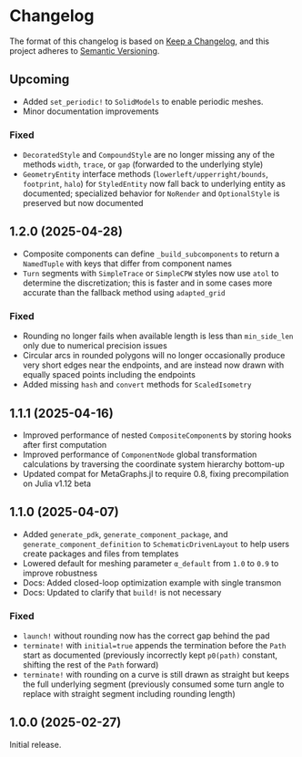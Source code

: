 # Changelog

The format of this changelog is based on
[Keep a Changelog](https://keepachangelog.com/), and this project adheres to
[Semantic Versioning](https://semver.org/).

## Upcoming

  - Added `set_periodic!` to `SolidModels` to enable periodic meshes.
  - Minor documentation improvements

### Fixed

  - `DecoratedStyle` and `CompoundStyle` are no longer missing any of the methods `width`, `trace`, or `gap` (forwarded to the underlying style)
  - `GeometryEntity` interface methods (`lowerleft/upperright/bounds`, `footprint`, `halo`) for `StyledEntity` now fall back to underlying entity as documented;
    specialized behavior for `NoRender` and `OptionalStyle` is preserved but now documented

## 1.2.0 (2025-04-28)

  - Composite components can define `_build_subcomponents` to return a `NamedTuple` with keys that differ from component names
  - `Turn` segments with `SimpleTrace` or `SimpleCPW` styles now use `atol` to determine the discretization; this is faster and in some cases more accurate than the fallback method using `adapted_grid`

### Fixed

  - Rounding no longer fails when available length is less than `min_side_len` only due to numerical precision issues
  - Circular arcs in rounded polygons will no longer occasionally produce very short edges near the endpoints, and are instead now drawn with equally spaced points including the endpoints
  - Added missing `hash` and `convert` methods for `ScaledIsometry`

## 1.1.1 (2025-04-16)

  - Improved performance of nested `CompositeComponent`s by storing hooks after first computation
  - Improved performance of `ComponentNode` global transformation calculations by traversing the coordinate system hierarchy bottom-up
  - Updated compat for MetaGraphs.jl to require 0.8, fixing precompilation on Julia v1.12 beta

## 1.1.0 (2025-04-07)

  - Added `generate_pdk`, `generate_component_package`, and `generate_component_definition` to `SchematicDrivenLayout` to help users create packages and files from templates
  - Lowered default for meshing parameter `α_default` from `1.0` to `0.9` to improve robustness
  - Docs: Added closed-loop optimization example with single transmon
  - Docs: Updated to clarify that `build!` is not necessary

### Fixed

  - `launch!` without rounding now has the correct gap behind the pad
  - `terminate!` with `initial=true` appends the termination before the `Path` start as documented (previously incorrectly kept `p0(path)` constant, shifting the rest of the `Path` forward)
  - `terminate!` with rounding on a curve is still drawn as straight but keeps the full underlying segment (previously consumed some turn angle to replace with straight segment including rounding length)

## 1.0.0 (2025-02-27)

Initial release.
